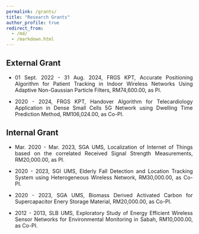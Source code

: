 ```yaml
---
permalink: /grants/
title: "Research Grants"
author_profile: true
redirect_from: 
  - /md/
  - /markdown.html
---
```



## External Grant
* <p align="justify"> 01 Sept. 2022 - 31 Aug. 2024, FRGS KPT, Accurate Positioning Algorithm for Patient Tracking in Indoor Wireless Networks Using Adaptive Non-Gaussian Particle Filters, RM74,600.00, as PI.
* <p align="justify"> 2020 - 2024, FRGS KPT, Handover Algorithm for Telecardiology Application in Dense Small Cells 5G Network using Dwelling Time Prediction Method, RM106,024.00, as Co-PI.




## Internal Grant
* <p align="justify"> Mar. 2020 - Mar. 2023, SGA UMS, Localization of Internet of Things based on the correlated Received Signal Strength Measurements, RM20,000.00, as PI.
* <p align="justify"> 2020 - 2023, SGI UMS, Elderly Fall Detection and Location Tracking System using Heterogeneous Wireless Network, RM30,000.00, as Co-PI.
* <p align="justify"> 2020 - 2023, SGA UMS, Biomass Derived Activated Carbon for Supercapacitor Enery Storage Material, RM20,000.00, as Co-PI.
* <p align="justify"> 2012 - 2013, SLB UMS, Exploratory Study of Energy Efficient Wireless Sensor Networks for Environmental Monitoring in Sabah, RM10,000.00, as Co-PI.
  
  	






